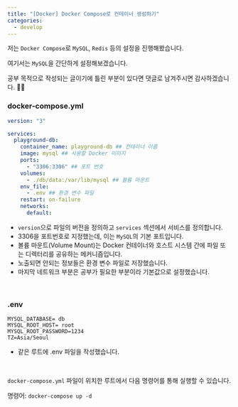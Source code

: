 ```yaml
---
title: "[Docker] Docker Compose로 컨테이너 생성하기"
categories:
  - develop
---
```


저는 `Docker Compose`로 `MySQL`, `Redis` 등의 설정을 진행해봤습니다.

여기서는 `MySQL`을 간단하게 설정해보겠습니다.

공부 목적으로 작성되는 글이기에 틀린 부분이 있다면 댓글로 남겨주시면 감사하겠습니다. 🙇‍♂️

### docker-compose.yml

```yml
version: "3"

services:
  playground-db:
    container_name: playground-db ## 컨테이너 이름
    image: mysql ## 사용할 Docker 이미지
    ports:
      - "3306:3306" ## 포트 번호
    volumes:
      - ./db/data:/var/lib/mysql ## 볼륨 마운트
    env_file:
      - .env ## 환경 변수 파일
    restart: on-failure
    networks:
      default:
```

- `version`으로 파일의 버전을 정의하고 `services` 섹션에서 서비스를 정의합니다.
- 3306을 포트번호로 지정했는데, 이는 `MySQL`의 기본 포트입니다.
- 볼륨 마운트(Volume Mount)는 Docker 컨테이너와 호스트 시스템 간에 파일 또는 디렉터리를 공유하는 메커니즘입니다.
- 노출되면 안되는 정보들은 환경 변수 파일로 저장했습니다.
- 마지막 네트워크 부분은 공부가 필요한 부분이라 기본값으로 설정했습니다.

<br>

### .env

```
MYSQL_DATABASE= db
MYSQL_ROOT_HOST= root
MYSQL_ROOT_PASSWORD=1234
TZ=Asia/Seoul
```

- 같은 루트에 .env 파일을 작성했습니다.

<br>

`docker-compose.yml` 파일이 위치한 루트에서 다음 명령어를 통해 실행할 수 있습니다.

명령어: `docker-compose up -d`
